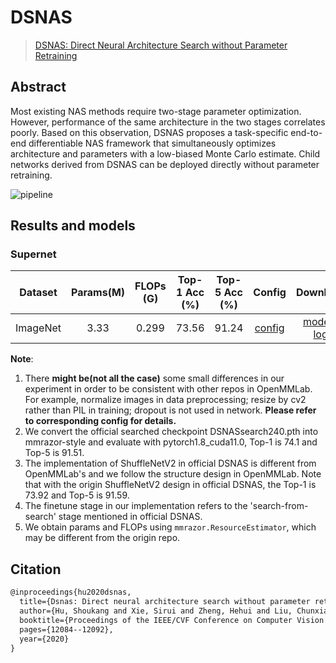 # DSNAS

> [DSNAS: Direct Neural Architecture Search without Parameter Retraining](https://arxiv.org/abs/2002.09128.pdf)

<!-- [ALGORITHM] -->

## Abstract

Most existing NAS methods require two-stage parameter optimization.
However, performance of the same architecture in the two stages correlates poorly.
Based on this observation, DSNAS proposes a task-specific end-to-end differentiable NAS framework that simultaneously optimizes architecture and parameters with a low-biased Monte Carlo estimate. Child networks derived from DSNAS can be deployed directly without parameter retraining.

![pipeline](/docs/en/imgs/model_zoo/dsnas/pipeline.jpg)

## Results and models

### Supernet

| Dataset  | Params(M) | FLOPs (G) | Top-1 Acc (%) | Top-5 Acc (%) |                  Config                   |         Download         |     Remarks      |
| :------: | :-------: | :-------: | :-----------: | :-----------: | :---------------------------------------: | :----------------------: | :--------------: |
| ImageNet |   3.33    |   0.299   |     73.56     |     91.24     | [config](./dsnas_supernet_8xb128_in1k.py) | [model](<>) \| [log](<>) | MMRazor searched |

**Note**:

1. There **might be(not all the case)** some small differences in our experiment in order to be consistent with other repos in OpenMMLab. For example,
   normalize images in data preprocessing; resize by cv2 rather than PIL in training; dropout is not used in network. **Please refer to corresponding config for details.**
2. We convert the official searched checkpoint DSNASsearch240.pth into mmrazor-style and evaluate with pytorch1.8_cuda11.0, Top-1 is 74.1 and Top-5 is 91.51.
3. The implementation of ShuffleNetV2 in official DSNAS is different from OpenMMLab's and we follow the structure design in OpenMMLab. Note that with the
   origin ShuffleNetV2 design in official DSNAS, the Top-1 is 73.92 and Top-5 is 91.59.
4. The finetune stage in our implementation refers to the 'search-from-search' stage mentioned in official DSNAS.
5. We obtain params and FLOPs using `mmrazor.ResourceEstimator`, which may be different from the origin repo.

## Citation

```latex
@inproceedings{hu2020dsnas,
  title={Dsnas: Direct neural architecture search without parameter retraining},
  author={Hu, Shoukang and Xie, Sirui and Zheng, Hehui and Liu, Chunxiao and Shi, Jianping and Liu, Xunying and Lin, Dahua},
  booktitle={Proceedings of the IEEE/CVF Conference on Computer Vision and Pattern Recognition},
  pages={12084--12092},
  year={2020}
}
```
